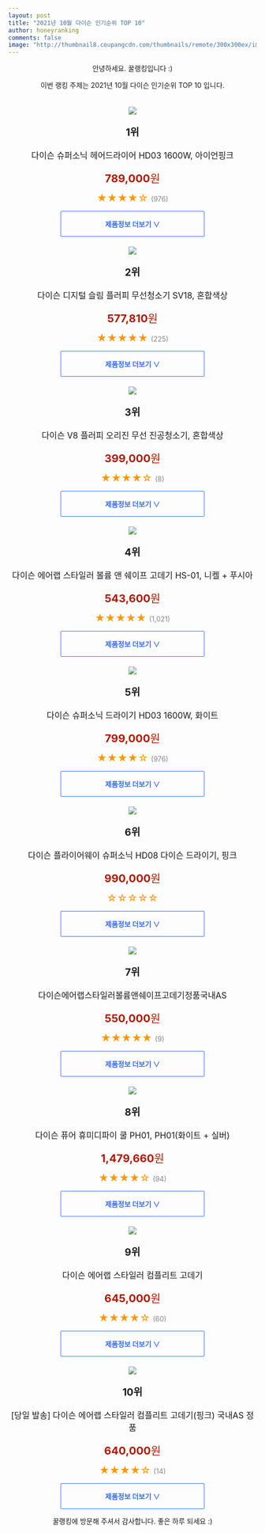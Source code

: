 ```yaml
--- 
layout: post 
title: "2021년 10월 다이슨 인기순위 TOP 10" 
author: honeyranking 
comments: false 
image: "http://thumbnail8.coupangcdn.com/thumbnails/remote/300x300ex/image/vendor_inventory/dcea/53b04d0d044516d641e1f2848a07b1710833d9b675fbe55ea8b4052c1907.png" 
--- 
```

<p style="text-align: center;">안녕하세요. 꿀랭킹입니다 :)</p> <p style="text-align: center;">이번 랭킹 주제는 2021년 10월 다이슨 인기순위 TOP 10 입니다.</p><center><img src="http://thumbnail8.coupangcdn.com/thumbnails/remote/300x300ex/image/vendor_inventory/dcea/53b04d0d044516d641e1f2848a07b1710833d9b675fbe55ea8b4052c1907.png" style="margin-top:20px" /></center> <p style="text-align: center; font-size: 20px"><b>1위</b></p> <p style="text-align: center; font-size: 17px">다이슨 슈퍼소닉 헤어드라이어 HD03 1600W, 아이언핑크</p> <p style="text-align: center;"><span style="color: #b61800; font-size: 22px;"><b>789,000</b>원</span></p> <p style="text-align: center;"><span style="color: #ff9600; font-size: 20px;">★★★★☆ </span><span style="color: #878787;">(976)</span></p> <center><a href="https://coupa.ng/b9hwzC"> <div style="font-size: 14px; display: inline-block; padding: 15px 90px; color: #346aff; border-radius: 2px; border: 1px solid #346aff; cursor: pointer;"><b>제품정보 더보기 &or;</b></div> </a></center><center><img src="http://thumbnail6.coupangcdn.com/thumbnails/remote/300x300ex/image/retail/images/1611750189217900-9bc369b4-d993-455b-a5c1-307ea7ae990d.png" style="margin-top:20px" /></center> <p style="text-align: center; font-size: 20px"><b>2위</b></p> <p style="text-align: center; font-size: 17px">다이슨 디지털 슬림 플러피 무선청소기 SV18, 혼합색상</p> <p style="text-align: center;"><span style="color: #b61800; font-size: 22px;"><b>577,810</b>원</span></p> <p style="text-align: center;"><span style="color: #ff9600; font-size: 20px;">★★★★★ </span><span style="color: #878787;">(225)</span></p> <center><a href="https://coupa.ng/b9hwzE"> <div style="font-size: 14px; display: inline-block; padding: 15px 90px; color: #346aff; border-radius: 2px; border: 1px solid #346aff; cursor: pointer;"><b>제품정보 더보기 &or;</b></div> </a></center><center><img src="http://thumbnail10.coupangcdn.com/thumbnails/remote/300x300ex/image/retail/images/2021/08/23/14/2/884231cf-c069-42ec-8883-6a34a560c4b4.jpg" style="margin-top:20px" /></center> <p style="text-align: center; font-size: 20px"><b>3위</b></p> <p style="text-align: center; font-size: 17px">다이슨 V8 플러피 오리진 무선 진공청소기, 혼합색상</p> <p style="text-align: center;"><span style="color: #b61800; font-size: 22px;"><b>399,000</b>원</span></p> <p style="text-align: center;"><span style="color: #ff9600; font-size: 20px;">★★★★☆ </span><span style="color: #878787;">(8)</span></p> <center><a href="https://coupa.ng/b9hwzF"> <div style="font-size: 14px; display: inline-block; padding: 15px 90px; color: #346aff; border-radius: 2px; border: 1px solid #346aff; cursor: pointer;"><b>제품정보 더보기 &or;</b></div> </a></center><center><img src="http://thumbnail10.coupangcdn.com/thumbnails/remote/300x300ex/image/vendor_inventory/4d19/a2992041a7e31c60d1be30c5b7f08119782d2aa07957b562af596e1251e3.jpg" style="margin-top:20px" /></center> <p style="text-align: center; font-size: 20px"><b>4위</b></p> <p style="text-align: center; font-size: 17px">다이슨 에어랩 스타일러 볼륨 앤 쉐이프 고데기 HS-01, 니켈 + 푸시아</p> <p style="text-align: center;"><span style="color: #b61800; font-size: 22px;"><b>543,600</b>원</span></p> <p style="text-align: center;"><span style="color: #ff9600; font-size: 20px;">★★★★★ </span><span style="color: #878787;">(1,021)</span></p> <center><a href="https://coupa.ng/b9hwzG"> <div style="font-size: 14px; display: inline-block; padding: 15px 90px; color: #346aff; border-radius: 2px; border: 1px solid #346aff; cursor: pointer;"><b>제품정보 더보기 &or;</b></div> </a></center><center><img src="http://thumbnail8.coupangcdn.com/thumbnails/remote/300x300ex/image/vendor_inventory/dcea/53b04d0d044516d641e1f2848a07b1710833d9b675fbe55ea8b4052c1907.png" style="margin-top:20px" /></center> <p style="text-align: center; font-size: 20px"><b>5위</b></p> <p style="text-align: center; font-size: 17px">다이슨 슈퍼소닉 드라이기 HD03 1600W, 화이트</p> <p style="text-align: center;"><span style="color: #b61800; font-size: 22px;"><b>799,000</b>원</span></p> <p style="text-align: center;"><span style="color: #ff9600; font-size: 20px;">★★★★☆ </span><span style="color: #878787;">(976)</span></p> <center><a href="https://coupa.ng/b9hwzI"> <div style="font-size: 14px; display: inline-block; padding: 15px 90px; color: #346aff; border-radius: 2px; border: 1px solid #346aff; cursor: pointer;"><b>제품정보 더보기 &or;</b></div> </a></center><center><img src="http://thumbnail6.coupangcdn.com/thumbnails/remote/300x300ex/image/vendor_inventory/e173/e03d236f0ea29b8f2975301ab5397958113d32632542fbfdc17f1796a8ae.jpg" style="margin-top:20px" /></center> <p style="text-align: center; font-size: 20px"><b>6위</b></p> <p style="text-align: center; font-size: 17px">다이슨 플라이어웨이 슈퍼소닉 HD08 다이슨 드라이기, 핑크</p> <p style="text-align: center;"><span style="color: #b61800; font-size: 22px;"><b>990,000</b>원</span></p> <p style="text-align: center;"><span style="color: #ff9600; font-size: 20px;">☆☆☆☆☆ </span><span style="color: #878787;"></span></p> <center><a href="https://coupa.ng/b9hwzJ"> <div style="font-size: 14px; display: inline-block; padding: 15px 90px; color: #346aff; border-radius: 2px; border: 1px solid #346aff; cursor: pointer;"><b>제품정보 더보기 &or;</b></div> </a></center><center><img src="http://thumbnail8.coupangcdn.com/thumbnails/remote/300x300ex/image/vendor_inventory/cec9/261818102d838f99f00ee559f3add7ed48a21cd68a4eb9f3a334eb71e85b.JPG" style="margin-top:20px" /></center> <p style="text-align: center; font-size: 20px"><b>7위</b></p> <p style="text-align: center; font-size: 17px">다이슨에어랩스타일러볼륨앤쉐이프고데기정품국내AS</p> <p style="text-align: center;"><span style="color: #b61800; font-size: 22px;"><b>550,000</b>원</span></p> <p style="text-align: center;"><span style="color: #ff9600; font-size: 20px;">★★★★★ </span><span style="color: #878787;">(9)</span></p> <center><a href="https://coupa.ng/b9hwzK"> <div style="font-size: 14px; display: inline-block; padding: 15px 90px; color: #346aff; border-radius: 2px; border: 1px solid #346aff; cursor: pointer;"><b>제품정보 더보기 &or;</b></div> </a></center><center><img src="http://thumbnail7.coupangcdn.com/thumbnails/remote/300x300ex/image/vendor_inventory/22d5/b12b0dd8a735292edb43afd7501dd826a03389ef9f8086d25f50af775167.png" style="margin-top:20px" /></center> <p style="text-align: center; font-size: 20px"><b>8위</b></p> <p style="text-align: center; font-size: 17px">다이슨 퓨어 휴미디파이 쿨 PH01, PH01(화이트 + 실버)</p> <p style="text-align: center;"><span style="color: #b61800; font-size: 22px;"><b>1,479,660</b>원</span></p> <p style="text-align: center;"><span style="color: #ff9600; font-size: 20px;">★★★★☆ </span><span style="color: #878787;">(94)</span></p> <center><a href="https://coupa.ng/b9hwzL"> <div style="font-size: 14px; display: inline-block; padding: 15px 90px; color: #346aff; border-radius: 2px; border: 1px solid #346aff; cursor: pointer;"><b>제품정보 더보기 &or;</b></div> </a></center><center><img src="http://thumbnail10.coupangcdn.com/thumbnails/remote/300x300ex/image/vendor_inventory/8f30/a0b8e0216ba149b0fb2d6f903d73057c348f39c49658287390b3569aad58.png" style="margin-top:20px" /></center> <p style="text-align: center; font-size: 20px"><b>9위</b></p> <p style="text-align: center; font-size: 17px">다이슨 에어랩 스타일러 컴플리트 고데기</p> <p style="text-align: center;"><span style="color: #b61800; font-size: 22px;"><b>645,000</b>원</span></p> <p style="text-align: center;"><span style="color: #ff9600; font-size: 20px;">★★★★☆ </span><span style="color: #878787;">(60)</span></p> <center><a href="https://coupa.ng/b9hwzN"> <div style="font-size: 14px; display: inline-block; padding: 15px 90px; color: #346aff; border-radius: 2px; border: 1px solid #346aff; cursor: pointer;"><b>제품정보 더보기 &or;</b></div> </a></center><center><img src="http://thumbnail9.coupangcdn.com/thumbnails/remote/300x300ex/image/vendor_inventory/99d1/b22b5ff1dba56c8b7ca7862442a530b68a2f72001c7794bd9458a161446d.png" style="margin-top:20px" /></center> <p style="text-align: center; font-size: 20px"><b>10위</b></p> <p style="text-align: center; font-size: 17px">[당일 발송] 다이슨 에어랩 스타일러 컴플리트 고데기(핑크) 국내AS 정품</p> <p style="text-align: center;"><span style="color: #b61800; font-size: 22px;"><b>640,000</b>원</span></p> <p style="text-align: center;"><span style="color: #ff9600; font-size: 20px;">★★★★☆ </span><span style="color: #878787;">(14)</span></p> <center><a href="https://coupa.ng/b9hwzO"> <div style="font-size: 14px; display: inline-block; padding: 15px 90px; color: #346aff; border-radius: 2px; border: 1px solid #346aff; cursor: pointer;"><b>제품정보 더보기 &or;</b></div> </a></center> <p style="text-align: center;">꿀랭킹에 방문해 주셔서 감사합니다. 좋은 하루 되세요 :)</p>
